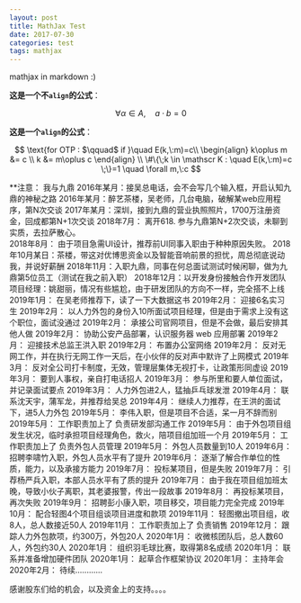 ```yaml
---
layout: post
title: MathJax Test
date: 2017-07-30
categories: test
tags: mathjax 
---
```


mathjax in markdown :)

**这是一个不`align`的公式**：

$$
\forall \alpha \in A, \quad a \cdot b = 0
$$

**这是一个`align`的公式**：

$$
\text{for OTP : $\qquad$ if }\quad E(k,\:m)=c\\
\begin{align}
k\oplus m &= c \\
k &= m\oplus c
\end{align}
\\
\#\{\;k \in \mathscr K : \quad E(k,\:m)=c \;\}=1 \quad \forall m,\:c
$$

**注意：
我与九鼎
2016年某月：接吴总电话，会不会写几个输入框，开启认知九鼎的神秘之路
2016年某月：醉艺茶楼，吴老师，几台电脑，破解某web应用程序，第N次交谈
2017年某月：深圳，接到九鼎的营业执照照片，1700万注册资金，回成都第N+1次交谈
2018年7月： 离开618. 参与九鼎第N+2次交谈，未聊到实质，去拉萨散心。  
2018年8月： 由于项目急需UI设计，推荐前UI同事入职由于种种原因失败。
2018年10月某日：茶楼，带这对优博思资金以及智能音响前景的担忧，周总彻底说动我，并说好薪酬
2018年11月：入职九鼎，同事在何总面试测试时候闲聊，做为九鼎第5位员工（测试在我之前入职）
2018年12月：以开发身份接触合作开发团队项目经理：姚甜丽，情况有些尴尬，由于研发团队的方向不一样，完全搭不上线
2019年1月： 在吴老师推荐下，读了一下大数据这书
2019年2月： 迎接6名实习生
2019年2月： 以人力外包的身份入10所面试项目经理，但是由于需求上没有这个职位，面试没通过
2019年2月： 承接公司官网项目，但是不会做，最后安排其他人做
2019年2月： 协助公安产品部署，认识服务器 web 应用部署
2019年2月： 迎接技术总监王洪入职
2019年2月： 布置办公室网络
2019年2月： 反对无网工作，并在执行无网工作一天后，在小伙伴的反对声中默许了上网模式
2019年3月： 反对全公司打卡制度，无效，管理层集体无视打卡，让政策形同虚设
2019年3月： 要到人事权，亲自打电话招人
2019年3月： 参与所里和要人单位面试，并记录面试要点
2019年3月： 人力外包进2人，猛抽乒乓球发泄
2019年4月： 联系沈天宇，蒲军龙，并推荐给吴总
2019年4月： 继续人力推荐，在王洪的面试下，进5人力外包
2019年5月： 李伟入职，但是项目不合适，呆一月不辞而别
2019年5月： 工作职责加上了 负责研发部沟通工作
2019年5月： 由于外包项目组发生状况，临时承担项目经理角色，救火，陪项目组加班一个月
2019年5月： 工作职责加上了 负责外包人员管理
2019年5月： 外包人员数量到10人
2019年6月： 招聘李啸竹入职，外包人员水平有了提升
2019年6月： 逐渐了解合作单位的性质，能力，以及承接方能力
2019年7月： 投标某项目，但是失败
2019年7月： 引荐杨严兵入职，本部人员水平有了质的提升
2019年7月： 由于我在项目组加班太晚，导致小伙子离职，其老婆报警，传出一段故事
2019年8月： 再投标某项目，再次失败
2019年9月： 招聘彭小康入职，项目移交，项目能力完全完成
2019年10月： 配合轻图4个项目组谈项目进度和款项
2019年11月： 轻图撤出项目组，收8人，总人数接近50人
2019年11月： 工作职责加上了 负责销售
2019年12月： 跟踪人力外包款项，约300万，外包20人
2020年1月： 收微核团队后，总人数60人，外包约30人
2020年1月： 组织羽毛球比赛，取得第8名成绩
2020年1月： 联系并准备增加硬件团队
2020年1月： 起草合作框架协议
2020年1月： 主持年会
2020年2月： 待续............

感谢股东们给的机会，以及资金上的支持。。。。


